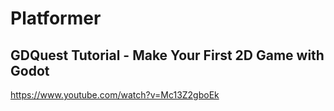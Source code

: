 # Platformer

## GDQuest Tutorial - Make Your First 2D Game with Godot

https://www.youtube.com/watch?v=Mc13Z2gboEk
